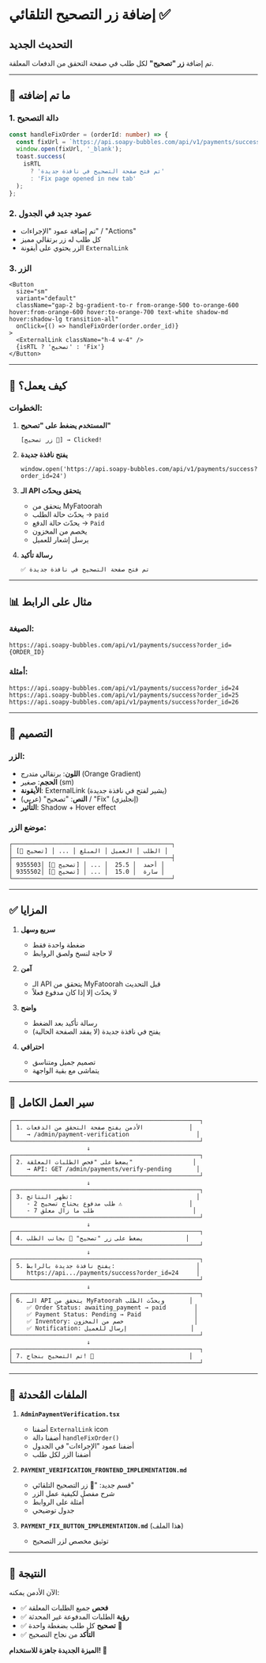 # إضافة زر التصحيح التلقائي ✅

## التحديث الجديد

تم إضافة **زر "تصحيح"** لكل طلب في صفحة التحقق من الدفعات المعلقة.

---

## 🔧 ما تم إضافته

### 1. دالة التصحيح
```typescript
const handleFixOrder = (orderId: number) => {
  const fixUrl = `https://api.soapy-bubbles.com/api/v1/payments/success?order_id=${orderId}`;
  window.open(fixUrl, '_blank');
  toast.success(
    isRTL 
      ? 'تم فتح صفحة التصحيح في نافذة جديدة' 
      : 'Fix page opened in new tab'
  );
};
```

### 2. عمود جديد في الجدول
- تم إضافة عمود "الإجراءات" / "Actions"
- كل طلب له زر برتقالي مميز
- الزر يحتوي على أيقونة `ExternalLink`

### 3. الزر
```tsx
<Button
  size="sm"
  variant="default"
  className="gap-2 bg-gradient-to-r from-orange-500 to-orange-600 hover:from-orange-600 hover:to-orange-700 text-white shadow-md hover:shadow-lg transition-all"
  onClick={() => handleFixOrder(order.order_id)}
>
  <ExternalLink className="h-4 w-4" />
  {isRTL ? 'تصحيح' : 'Fix'}
</Button>
```

---

## 🎯 كيف يعمل؟

### الخطوات:
1. **المستخدم يضغط على "تصحيح"**
   ```
   [زر تصحيح 🔧] → Clicked!
   ```

2. **يفتح نافذة جديدة**
   ```
   window.open('https://api.soapy-bubbles.com/api/v1/payments/success?order_id=24')
   ```

3. **الـ API يتحقق ويحدّث**
   - يتحقق من MyFatoorah
   - يحدّث حالة الطلب → `paid`
   - يحدّث حالة الدفع → `Paid`
   - يخصم من المخزون
   - يرسل إشعار للعميل

4. **رسالة تأكيد**
   ```
   ✅ تم فتح صفحة التصحيح في نافذة جديدة
   ```

---

## 📊 مثال على الرابط

### الصيغة:
```
https://api.soapy-bubbles.com/api/v1/payments/success?order_id={ORDER_ID}
```

### أمثلة:
```
https://api.soapy-bubbles.com/api/v1/payments/success?order_id=24
https://api.soapy-bubbles.com/api/v1/payments/success?order_id=25
https://api.soapy-bubbles.com/api/v1/payments/success?order_id=26
```

---

## 🎨 التصميم

### الزر:
- **اللون**: برتقالي متدرج (Orange Gradient)
- **الحجم**: صغير (sm)
- **الأيقونة**: ExternalLink (يشير لفتح في نافذة جديدة)
- **النص**: "تصحيح" (عربي) / "Fix" (إنجليزي)
- **التأثير**: Shadow + Hover effect

### موضع الزر:
```
┌─────────────────────────────────────────────┐
│ الطلب │ العميل │ المبلغ │ ... │ [تصحيح 🔧] │
├─────────────────────────────────────────────┤
│ 9355503│ أحمد  │ 25.5  │ ... │ [تصحيح 🔧] │
│ 9355502│ سارة  │ 15.0  │ ... │ [تصحيح 🔧] │
└─────────────────────────────────────────────┘
```

---

## ✅ المزايا

1. **سريع وسهل**
   - ضغطة واحدة فقط
   - لا حاجة لنسخ ولصق الروابط

2. **آمن**
   - الـ API يتحقق من MyFatoorah قبل التحديث
   - لا يحدّث إلا إذا كان مدفوع فعلاً

3. **واضح**
   - رسالة تأكيد بعد الضغط
   - يفتح في نافذة جديدة (لا يفقد الصفحة الحالية)

4. **احترافي**
   - تصميم جميل ومتناسق
   - يتماشى مع بقية الواجهة

---

## 🔄 سير العمل الكامل

```
┌─────────────────────────────────────────────────────┐
│ 1. الأدمن يفتح صفحة التحقق من الدفعات             │
│    → /admin/payment-verification                   │
└─────────────────────────────────────────────────────┘
                      ↓
┌─────────────────────────────────────────────────────┐
│ 2. يضغط على "فحص الطلبات المعلقة"                 │
│    → API: GET /admin/payments/verify-pending       │
└─────────────────────────────────────────────────────┘
                      ↓
┌─────────────────────────────────────────────────────┐
│ 3. تظهر النتائج:                                   │
│    - 2 طلب مدفوع يحتاج تصحيح ⚠️                   │
│    - 7 طلب ما زال معلق                            │
└─────────────────────────────────────────────────────┘
                      ↓
┌─────────────────────────────────────────────────────┐
│ 4. يضغط على زر "تصحيح" 🔧 بجانب الطلب            │
└─────────────────────────────────────────────────────┘
                      ↓
┌─────────────────────────────────────────────────────┐
│ 5. يفتح نافذة جديدة بالرابط:                       │
│    https://api.../payments/success?order_id=24     │
└─────────────────────────────────────────────────────┘
                      ↓
┌─────────────────────────────────────────────────────┐
│ 6. الـ API يتحقق من MyFatoorah ويحدّث الطلب       │
│    ✅ Order Status: awaiting_payment → paid        │
│    ✅ Payment Status: Pending → Paid               │
│    ✅ Inventory: خصم من المخزون                    │
│    ✅ Notification: إرسال للعميل                  │
└─────────────────────────────────────────────────────┘
                      ↓
┌─────────────────────────────────────────────────────┐
│ 7. تم التصحيح بنجاح! 🎉                           │
└─────────────────────────────────────────────────────┘
```

---

## 📝 الملفات المُحدثة

1. **`AdminPaymentVerification.tsx`**
   - أضفنا `ExternalLink` icon
   - أضفنا دالة `handleFixOrder()`
   - أضفنا عمود "الإجراءات" في الجدول
   - أضفنا الزر لكل طلب

2. **`PAYMENT_VERIFICATION_FRONTEND_IMPLEMENTATION.md`**
   - قسم جديد: "🔧 زر التصحيح التلقائي"
   - شرح مفصل لكيفية عمل الزر
   - أمثلة على الروابط
   - جدول توضيحي

3. **`PAYMENT_FIX_BUTTON_IMPLEMENTATION.md`** (هذا الملف)
   - توثيق مخصص لزر التصحيح

---

## 🎉 النتيجة

الآن الأدمن يمكنه:
- ✅ **فحص** جميع الطلبات المعلقة
- ✅ **رؤية** الطلبات المدفوعة غير المحدثة
- ✅ **تصحيح** كل طلب بضغطة واحدة 🔧
- ✅ **التأكد** من نجاح التصحيح

**الميزة الجديدة جاهزة للاستخدام! 🚀**

